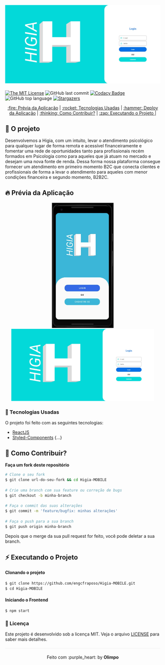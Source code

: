 <div align="center" style="margin-bottom: 20px;">
<img alt="Higia-MOBILE" src="./img/logo.jfif" width="auto" heigth="auto"/>
</div>


[![The MIT License](https://img.shields.io/badge/license-MIT-green.svg?style=flat-square)](http://github.com/engcfraposo/Higia-MOBILE/LICENSE.md)
![GitHub last commit](https://img.shields.io/github/last-commit/engcfraposo/Higia-MOBILE?color=green&style=flat-square)
[![Codacy Badge](https://app.codacy.com/project/badge/Grade/30e0ef7a3c2146498723e53c9fcaeda7)](https://www.codacy.com/manual/engcfraposo/Higia-MOBILE_2?utm_source=github.com&amp;utm_medium=referral&amp;utm_content=engcfraposo/Higia-MOBILE&amp;utm_campaign=Badge_Grade)
![GitHub top language](https://img.shields.io/github/languages/top/engcfraposo/Higia-MOBILE?style=flat-square)
<a href="https://github.com/engcfraposo/Higia-MOBILE/stargazers">
    <img alt="Stargazers" src="https://img.shields.io/github/stars/engcfraposo/Higia-MOBILEB?style=social">
  </a>


<p align="center" >
  <a href="#fire-prévia-da-aplicação"> :fire: Prévia da Aplicação</a> |
  <a href="#rocket-tecnologias-usadas"> :rocket: Tecnologias Usadas</a> |
  <a href="#hammer-deploy-da-aplicação"> :hammer: Deploy da Aplicação</a> |
  <a href="#thinking-como-contribuir?"> :thinking: Como Contribuir?</a> |
  <a href="#zap-executando-o-projeto"> :zap: Executando o Projeto </a> |
</p>

</div>

## :barber: O projeto

Desenvolvemos a Higia, com um intuito, levar o atendimento psicológico para qualquer lugar de
forma remota e acessível financeiramente e fomentar uma rede de oportunidades tanto para
profissionais recém formados em Psicologia como para aqueles que já atuam no mercado e
desejam uma nova fonte de renda. Dessa forma nossa plataforma consegue fornecer um
atendimento em primeiro momento B2C que conecta clientes e profissionais de forma a levar o
atendimento para aqueles com menor condições financeira e segundo momento, B2B2C.

## :fire: Prévia da Aplicação

<div align="center" style="margin: 20px;">
<img alt="Higia-MOBILE" src="./img/Capture.JPG" width="200vw" heigth="auto"/>
 <img alt="Higia-MOBILE" src="./img/logo.jfif" width="500vw" heigth="auto"/>
</div>

### :rocket: Tecnologias Usadas

O projeto foi feito com as seguintes tecnologias:

- [ReactJS](https://pt-br.reactjs.org/)
- [Styled-Components](https://styled-components.com/)
{...}

## :thinking: Como Contribuir?
**Faça um fork deste repositório**

```bash
# Clone o seu fork
$ git clone url-do-seu-fork && cd Higia-MOBILE

# Crie uma branch com sua feature ou correção de bugs
$ git checkout -b minha-branch

# Faça o commit das suas alterações
$ git commit -m 'feature/bugfix: minhas alterações'

# Faça o push para a sua branch
$ git push origin minha-branch
```

Depois que o merge da sua pull request for feito, você pode deletar a sua branch.

## :zap: Executando o Projeto
#### Clonando o projeto
```sh
$ git clone https://github.com/engcfraposo/Higia-MOBILE.git
$ cd Higia-MOBILE
```

#### Iniciando o Frontend
```sh
$ npm start
```

### :memo: Licença

Este projeto é desenvolvido sob a licença MIT. Veja o arquivo [LICENSE](LICENSE.md) para saber mais detalhes.

<p align="center" style="margin-top: 20px; border-top: 1px solid #eee; padding-top: 20px;">Feito com :purple_heart: by <strong> Olimpo </strong> </p>
